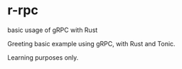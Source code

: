 # r-rpc
basic usage of gRPC with Rust

Greeting basic example using gRPC, with Rust and Tonic.

Learning purposes only.
